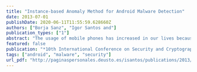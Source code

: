 ```yaml
---
title: "Instance-based Anomaly Method for Android Malware Detection"
date: 2013-07-01
publishDate: 2020-06-11T11:55:59.628660Z
authors: ["Borja Sanz", "Igor Santos and"]
publication_types: ["1"]
abstract: "The usage of mobile phones has increased in our lives because they offer nearly the same functionality as a personal computer. Besides, the number of applications available for Android-based mobile devices has increased. Android application distribution is based on a centralized market where the developers can upload and sell their applications. However, as it happens with any popular service, it is prone to misuse and, in particular, malware writers can use this market to upload their malicious creations. In this paper, we propose a new method that, based upon several features that are extracted from the AndroidManifest ﬁle of the legitimate applications, builds an anomaly detection system able to detect malware."
featured: false
publication: "*10th International Conference on Security and Cryptography (SECRYPT)*"
tags: ["android", "malware", "security"]
url_pdf: "http://paginaspersonales.deusto.es/isantos/publications/2013/sanz_2013_Instance.pdf"
---
```


